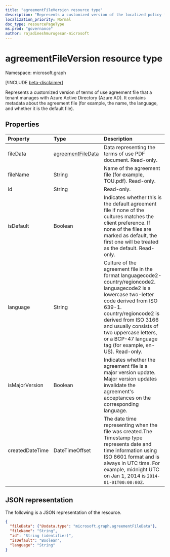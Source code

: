 ```yaml
---
title: "agreementFileVersion resource type"
description: "Represents a customized version of the localized policy files of terms of use agreement in Azure Active Directory (Azure AD). It contains metadata about the agreement file (for example, the name, the language, and whether it is the default file)."
localization_priority: Normal
doc_type: resourcePageType
ms.prod: "governance"
author: rajadineshmurugesan-microsoft
---
```


# agreementFileVersion resource type

Namespace: microsoft.graph

[!INCLUDE [beta-disclaimer](../../includes/beta-disclaimer.md)]

Represents a customized version of terms of use agreement file that a tenant manages with Azure Active Directory (Azure AD). It contains metadata about the agreement file (for example, the name, the language, and whether it is the default file).

<!--
## Methods

| Method       | Return Type | Description |
|:-------------|:------------|:------------|
| [Create agreementFileLocalization](../api/agreementfilelocalization-post-agreementfilelocalizations.md) | [agreementfilelocalization](agreementfilelocalization.md) | Create a new agreementFileLocalization. |
| [List agreementFileLocalizations](../api/agreementfilelocalization-list.md) | [agreementfilelocalization](agreementfilelocalization.md) collection | Get an agreementFileLocalization object collection. |
| [Get agreementFileLocalization](../api/agreementfilelocalization-get.md) | [agreementfilelocalization](agreementfilelocalization.md) | Read properties and relationships of an agreementFileLocalization object. |
| [List agreementFileVersions](../api/agreementfileversion-list.md) | [agreementfileversion](agreementfileversion.md) collection | Get an agreementFileVersion object collection. |
| [Get agreementFileVersion](../api/agreementfileversion-get.md) | [agreementfileversion](agreementfileversion.md) | Read properties and relationships of an agreementFileVersion object. |
-->

## Properties
| Property     | Type        | Description |
|:-------------|:------------|:------------|
|fileData|[agreementFileData](agreementfiledata.md)|Data representing the terms of use PDF document. Read-only.|
|fileName|String|Name of the agreement file (for example, TOU.pdf). Read-only.|
|id|String|Read-only.|
|isDefault|Boolean|Indicates whether this is the default agreement file if none of the cultures matches the client preference. If none of the files are marked as default, the first one will be treated as the default. Read-only.|
|language|String|Culture of the agreement file in the format languagecode2-country/regioncode2. languagecode2 is a lowercase two-letter code derived from ISO 639-1. country/regioncode2 is derived from ISO 3166 and usually consists of two uppercase letters, or a BCP-47 language tag (for example, en-US). Read-only.|
|isMajorVersion|Boolean|Indicates whether the agreement file is a major version update. Major version updates invalidate the agreement's acceptances on the corresponding language. |
|createdDateTime|DateTimeOffset|The date time representing when the file was created.The Timestamp type represents date and time information using ISO 8601 format and is always in UTC time. For example, midnight UTC on Jan 1, 2014 is `2014-01-01T00:00:00Z`.|

<!--
## Relationships
| Relationship | Type        | Description |
|:-------------|:------------|:------------|
|versions|[agreementFileVersion](agreementfileversion.md) collection|The version history for the localized agreement file.|
-->

## JSON representation

The following is a JSON representation of the resource.

<!-- {
  "blockType": "resource",
  "optionalProperties": [

  ],
  "@odata.type": "microsoft.graph.agreementFileVersion"
}-->

```json
{
  "fileData": {"@odata.type": "microsoft.graph.agreementFileData"},
  "fileName": "String",
  "id": "String (identifier)",
  "isDefault": "Boolean",
  "language": "String"
}

```

<!-- uuid: 8fcb5dbc-d5aa-4681-8e31-b001d5168d79
2015-10-25 14:57:30 UTC -->
<!--
{
  "type": "#page.annotation",
  "description": "agreementFileLocalization resource",
  "keywords": "",
  "section": "documentation",
  "tocPath": "",
  "suppressions": []
}
-->
